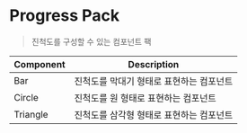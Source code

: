 # Progress Pack
> 진척도를 구성할 수 있는 컴포넌트 팩

|Component|Description|
|---|---|
|Bar|진척도를 막대기 형태로 표현하는 컴포넌트|
|Circle|진척도를 원 형태로 표현하는 컴포넌트|
|Triangle|진척도를 삼각형 형태로 표현하는 컴포넌트|